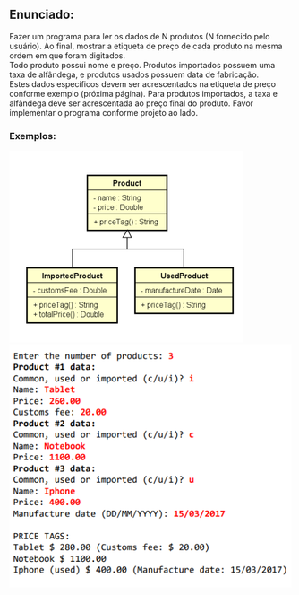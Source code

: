 ## Enunciado:
Fazer um programa para ler os dados de N
produtos (N fornecido pelo usuário). Ao final,
mostrar a etiqueta de preço de cada produto na
mesma ordem em que foram digitados.  
Todo produto possui nome e preço. Produtos
importados possuem uma taxa de alfândega, e
produtos usados possuem data de fabricação.  
Estes dados específicos devem ser
acrescentados na etiqueta de preço conforme
exemplo (próxima página). Para produtos
importados, a taxa e alfândega deve ser
acrescentada ao preço final do produto.
Favor implementar o programa conforme
projeto ao lado.


### Exemplos:
![img.png](img.png)
![img_1.png](img_1.png)